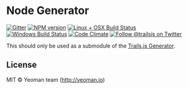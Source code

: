 # Node Generator

[![Gitter][gitter-image]][gitter-url]
[![NPM version][npm-image]][npm-url]
[![Linux + OSX Build Status][ci-image]][ci-url]
[![Windows Build Status][appveyor-image]][appveyor-url]
[![Code Climate][codeclimate-image]][codeclimate-url]
[![Follow @trailsjs on Twitter][twitter-image]][twitter-url]

This should only be used as a submodule of the [Trails.js Generator](https://github.com/trailsjs/generator-trails).

## License

MIT © Yeoman team (http://yeoman.io)

[trails-image]: http://i.imgur.com/zfT2NEv.png
[trails-url]: http://trailsjs.io
[npm-image]: https://img.shields.io/npm/v/@trails/generator-node.svg?style=flat-square
[npm-url]: https://npmjs.org/package/@trails/generator-node
[ci-image]: https://img.shields.io/travis/trailsjs/generator-node.svg?style=flat-square&label=Linux%20/%20OSX
[ci-url]: https://travis-ci.org/trailsjs/generator-node
[appveyor-image]: https://img.shields.io/appveyor/ci/trailsjs/generator-node/master.svg?style=flat-square&label=Windows
[appveyor-url]: https://ci.appveyor.com/project/trailsjs/generator-node
[codeclimate-image]: https://img.shields.io/codeclimate/github/trailsjs/generator-node.svg?style=flat-square
[codeclimate-url]: https://codeclimate.com/github/trailsjs/generator-node
[gitter-image]: http://img.shields.io/badge/+%20GITTER-JOIN%20CHAT%20%E2%86%92-1DCE73.svg?style=flat-square
[gitter-url]: https://gitter.im/trailsjs/trails
[twitter-image]: https://img.shields.io/twitter/follow/trailsjs.svg?style=social
[twitter-url]: https://twitter.com/trailsjs
